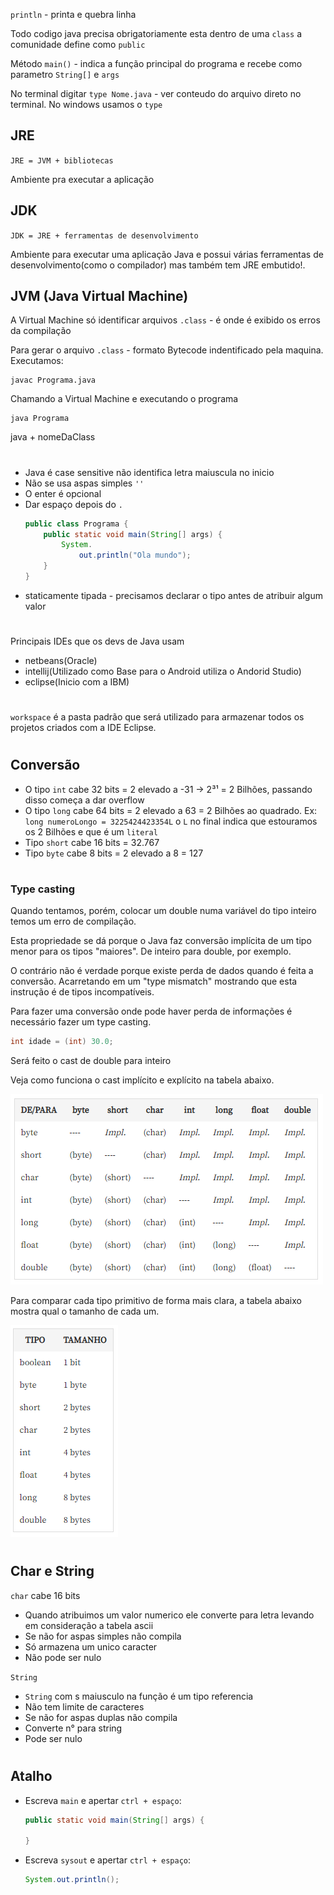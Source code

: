 `println` - printa e quebra linha

Todo codigo java precisa obrigatoriamente esta dentro de uma `class` a comunidade define como `public`

Método `main()` - indica a função principal do programa e recebe como parametro `String[]` e `args`

No terminal digitar `type Nome.java` - ver conteudo do arquivo direto no terminal. No windows usamos o `type`

## **JRE**
`JRE = JVM + bibliotecas`

Ambiente pra executar a aplicação

## **JDK**
`JDK = JRE + ferramentas de desenvolvimento`

Ambiente para executar uma aplicação Java e possui várias ferramentas de desenvolvimento(como o compilador) mas também tem JRE embutido!.

## **JVM (Java Virtual Machine)**

A Virtual Machine só identificar arquivos `.class` -  é onde é exibido os erros da compilação

Para gerar o arquivo `.class` - formato Bytecode indentificado pela maquina. Executamos:
```
javac Programa.java
```

Chamando a Virtual Machine e executando o programa
```
java Programa
```
java + nomeDaClass
#

- Java é case sensitive não identifica letra maiuscula no inicio
- Não se usa aspas simples `''`
- O enter é opcional
- Dar espaço depois do `.`
    ```java
    public class Programa {
        public static void main(String[] args) { 
            System.
                out.println("Ola mundo");
        }
    }
    ```
- staticamente tipada - precisamos declarar o tipo antes de atribuir algum valor
#
Principais IDEs que os devs de Java usam
- netbeans(Oracle)
- intellij(Utilizado como Base para o Android utiliza o Andorid Studio)
- eclipse(Inicio com a IBM)
#

`workspace` é a pasta padrão que será utilizado para armazenar todos os projetos criados com a IDE Eclipse.
#

## **Conversão**

- O tipo `int` cabe 32 bits = 2 elevado a -31 -> 2³¹ = 2 Bilhões, passando disso começa a dar overflow
- O tipo `long` cabe 64 bits = 2 elevado a 63 = 2 Bilhões ao quadrado. Ex: `long numeroLongo = 3225424423354L` o `L` no final indica que estouramos os 2 Bilhões e que é um `literal`
- Tipo `short` cabe 16 bits = 32.767
- Tipo `byte` cabe 8 bits = 2 elevado a 8 = 127
#
### **Type casting**

Quando tentamos, porém, colocar um double numa variável do tipo inteiro temos um erro de compilação.

Esta propriedade se dá porque o Java faz conversão implícita de um tipo menor para os tipos "maiores". De inteiro para double, por exemplo.

O contrário não é verdade porque existe perda de dados quando é feita a conversão. Acarretando em um "type mismatch" mostrando que esta instrução é de tipos incompatíveis.

Para fazer uma conversão onde pode haver perda de informações é necessário fazer um type casting.
```java
int idade = (int) 30.0;
```
Será feito o cast de double para inteiro

Veja como funciona o cast implícito e explícito na tabela abaixo.

![](img/casting.PNG)

Para comparar cada tipo primitivo de forma mais clara, a tabela abaixo mostra qual o tamanho de cada um.

![](img/tamanhos.PNG)
#
## **Char e String**
`char` cabe 16 bits
- Quando atribuimos um valor numerico ele converte para letra levando em consideração a tabela ascii
- Se não for aspas simples não compila
- Só armazena um unico caracter
- Não pode ser nulo

`String`
- `String` com s maiusculo na função é um tipo referencia 
- Não tem limite de caracteres
- Se não for aspas duplas não compila
- Converte n° para string
- Pode ser nulo
#
## **Atalho**
- Escreva `main` e apertar `ctrl + espaço`:
    ```java
    public static void main(String[] args) {

    }
    ```
- Escreva `sysout` e apertar `ctrl + espaço`:
    ```java
    System.out.println();   
    ```